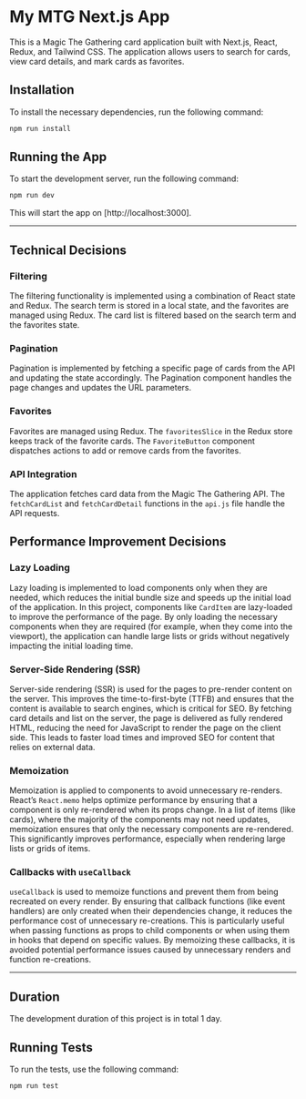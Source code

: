 # My MTG Next.js App

This is a Magic The Gathering card application built with Next.js, React, Redux, and Tailwind CSS. The application allows users to search for cards, view card details, and mark cards as favorites.

## Installation

To install the necessary dependencies, run the following command:

```bash
npm run install
```

## Running the App

To start the development server, run the following command:

```bash
npm run dev
```

This will start the app on [http://localhost:3000].

---

## Technical Decisions

### Filtering
The filtering functionality is implemented using a combination of React state and Redux. The search term is stored in a local state, and the favorites are managed using Redux. The card list is filtered based on the search term and the favorites state.

### Pagination
Pagination is implemented by fetching a specific page of cards from the API and updating the state accordingly. The Pagination component handles the page changes and updates the URL parameters.

### Favorites
Favorites are managed using Redux. The `favoritesSlice` in the Redux store keeps track of the favorite cards. The `FavoriteButton` component dispatches actions to add or remove cards from the favorites.

### API Integration
The application fetches card data from the Magic The Gathering API. The `fetchCardList` and `fetchCardDetail` functions in the `api.js` file handle the API requests.

## Performance Improvement Decisions

### Lazy Loading

Lazy loading is implemented to load components only when they are needed, which reduces the initial bundle size and speeds up the initial load of the application. In this project, components like `CardItem` are lazy-loaded to improve the performance of the page. By only loading the necessary components when they are required (for example, when they come into the viewport), the application can handle large lists or grids without negatively impacting the initial loading time.

### Server-Side Rendering (SSR)

Server-side rendering (SSR) is used for the pages to pre-render content on the server. This improves the time-to-first-byte (TTFB) and ensures that the content is available to search engines, which is critical for SEO. By fetching card details and list on the server, the page is delivered as fully rendered HTML, reducing the need for JavaScript to render the page on the client side. This leads to faster load times and improved SEO for content that relies on external data.

### Memoization 

Memoization is applied to components to avoid unnecessary re-renders. React’s `React.memo` helps optimize performance by ensuring that a component is only re-rendered when its props change. In a list of items (like cards), where the majority of the components may not need updates, memoization ensures that only the necessary components are re-rendered. This significantly improves performance, especially when rendering large lists or grids of items.

### Callbacks with `useCallback`

`useCallback` is used to memoize functions and prevent them from being recreated on every render. By ensuring that callback functions (like event handlers) are only created when their dependencies change, it reduces the performance cost of unnecessary re-creations. This is particularly useful when passing functions as props to child components or when using them in hooks that depend on specific values. By memoizing these callbacks, it is avoided potential performance issues caused by unnecessary renders and function re-creations.

---

## Duration
The development duration of this project is in total 1 day.

## Running Tests

To run the tests, use the following command:

```bash
npm run test
```